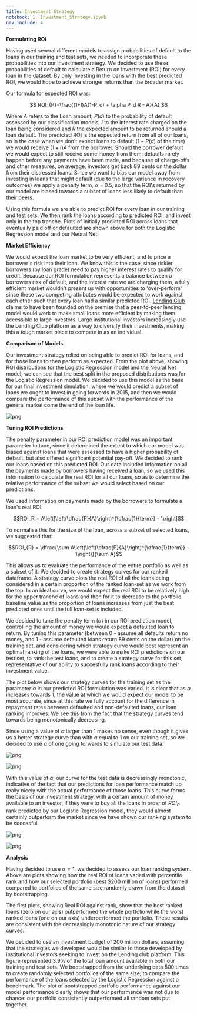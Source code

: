 ```yaml
---
title: Investment Strategy
notebook: 1. Investment_Strategy.ipynb
nav_include: 4
---
```


**Formulating ROI**

Having used several different models to assign probabilities of default to the loans in our training and test sets, we needed to incorporate these probabilities into our investment strategy. We decided to use these probabilities of default to calculate a Return on Investment (ROI) for every loan in the dataset. By only investing in the loans with the best predicted ROI, we would hope to achieve stronger returns than the broader market. 

Our formula for expected ROI was:

$$ ROI_{P}=\frac{(1+I)A(1-P_d) + \alpha P_d R - A}{A} $$

Where $A$ refers to the Loan amount, $P(d)$ to the probability of default assessed by our classification models, $I$ to the interest rate charged on the loan being considered and $R$ the expected amount to be returned should a loan default. The predicted ROI is the expected return from all of our loans, so in the case when we don't expect loans to default ($1-P(d)$ of the time) we would receive $(1+I)A$ from the borrower. Should the borrower default we would expect to still receive some money from them: defaults rarely happen before any payments have been made, and because of charge-offs and other measures, on average, investors get back 89 cents on the dollar from their distressed loans. Since we want to bias our model away from investing in loans that might default (due to the large variance in recovery outcomes) we apply a penalty term, $\alpha$ = 0.5, so that the ROI's returned by our model are biased towards a subset of loans less likely to default than their peers. 

Using this formula we are able to predict ROI for every loan in our training and test sets. We then rank the loans according to predicted ROI, and invest only in the top tranche. Plots of initially predicted ROI across loans that eventually paid off or defaulted are shown above for both the Logistic Regression model and our Neural Net. 

**Market Efficiency**

We would expect the loan market to be very efficient, and to price a borrower's risk into their loan. We know this is the case, since riskier borrowers (by loan grade) need to pay higher interest rates to qualify for credit. Because our ROI formulation represents a balance between a borrowers risk of default, and the interest rate we are charging them, a fully efficient market wouldn't present us with opportunities to 'over-perform' since these two competing attributes would be expected to work against each other such that every loan had a similar predicted ROI. [Lending Club](https://blog.lendingclub.com/next-wave-innovation-marketplace-lending/) claims to have been founded on the premise that a peer-to-peer lending model would work to make small loans more efficient by making them accessible to large investors. Large institutional investors increasingly use the Lending Club platform as a way to diversify their investments, making this a tough market place to compete in as an individual.

**Comparison of Models**

Our investment strategy relied on being able to predict ROI for loans, and for those loans to then perform as expected. From the plot above, showing ROI distributions for the Logistic Regression model and the Neural Net model, we can see that the best split in the proposed distributions was for the Logistic Regression model. We decided to use this model as the base for our final investment simulation, where we would predict a subset of loans we ought to invest in going forwards in 2015, and then we would compare the performance of this subset with the performance of the general market come the end of the loan life. 






![png](ROI_website_sheet_files/ROI_website_sheet_7_0.png)


**Tuning ROI Predictions**

The penalty parameter in our ROI prediction model was an important parameter to tune, since it determined the extent to which our model was biased against loans that were assessed to have a higher probability of default, but also offered significant potential pay-off. We decided to rank our loans based on this predicted ROI. Our data included information on all the payments made by borrowers having received a loan, so we used this information to calculate the real ROI for all our loans, so as to determine the relative performance of the subset we would select based on our predictions.

We used information on payments made by the borrowers to formulate a loan's real ROI:

$$ROI_R = A\left[\left(\dfrac{P}{A}\right)^{\dfrac{1}{term}} - 1\right]$$

To normalise this for the size of the loan, across a subset of selected loans, we suggested that:

$$ROI_{R} = \dfrac{\sum A\left(\left(\dfrac{P}{A}\right)^{\dfrac{1}{term}} - 1\right)}{\sum A}$$

This allows us to evaluate the performance of the entire portfolio as well as a subset of it. We decided to create strategy curves for our ranked dataframe. A strategy curve plots the real ROI of all the loans being considered in a certain proportion of the ranked loan-set as we work from the top. In an ideal curve, we would expect the real ROI to be relatively high for the upper tranche of loans and then for it to decrease to the portfolio baseline value as the proportion of loans increases from just the best predicted ones until the full loan-set is included. 

We decided to tune the penalty term ($\alpha$) in our ROI prediction model, controlling the amount of money we would expect a defaulted loan to return. By tuning this parameter (between 0 - assume all defaults return no money, and 1 - assume defaulted loans return 89 cents on the dollar) on the training set, and considering which strategy curve would best represent an optimal ranking of the loans, we were able to make ROI predictions on our test set, to rank the test loans, and to create a strategy curve for this set, representative of our ability to succesfully rank loans according to their investment value.

The plot below shows our strategy curves for the training set as the parameter $\alpha$ in our predicted ROI formulation was varied. It is clear that as $\alpha$ increases towards 1, the value at which we would expect our model to be most accurate, since at this rate we fully account for the difference in repayment rates between defaulted and non-defaulted loans, our loan ranking improves. We see this from the fact that the strategy curves tend towards being monotonically decreasing.

Since using a value of $\alpha$ larger than 1 makes no sense, even though it gives us a better strategy curve than with $\alpha$ equal to 1 on our training set, so we decided to use $\alpha$ of one going forwards to simulate our test data. 










![png](ROI_website_sheet_files/ROI_website_sheet_10_0.png)







![png](ROI_website_sheet_files/ROI_website_sheet_11_0.png)


With this value of $\alpha$, our curve for the test data is decreasingly monotonic, indicative of the fact that our predictions for loan performance match up really nicely with the actual performance of those loans. This curve forms the basis of our investment strategy, with a certain amount of money available to an investor, if they were to buy all the loans in order of $ROI_P$ rank predicted by our Logistic Regression model, they would almost certainly outperform the market since we have shown our ranking system to be succesful. 










![png](ROI_website_sheet_files/ROI_website_sheet_14_0.png)























![png](ROI_website_sheet_files/ROI_website_sheet_19_0.png)


**Analysis**

Having decided to use $\alpha = 1$, we decided to assess our loan ranking system. Above are plots showing how the real ROI of loans varied with percentile rank and how our selected portfolio (best $200 million of loans) performed compared to portfolios of the same size randomly drawn from the dataset by bootstrapping. 

The first plots, showing Real ROI against rank, show that the best ranked loans (zero on our axis) outperformed the whole portfolio while the worst ranked loans (one on our axis) underperformed the portfolio. These results are consistent with the decreasingly monotonic nature of our strategy curves.

We decided to use an investment budget of 200 million dollars, assuming that the strategies we developed would be similar to those developed by institutional investors seeking to invest on the Lending club platform. This figure represented 3.9% of the total loan amount available in both our training and test sets. We bootstrapped from the underlying data 500 times to create randomly selected portfolios of the same size, to compare the performance of the loans selected by the Logistic Regression against a benchmark. The plot of bootstrapped portfolio performance against our model performance clearly shows that our performance was not due to chance: our portfolio consistently outperformed all random sets put together. 
